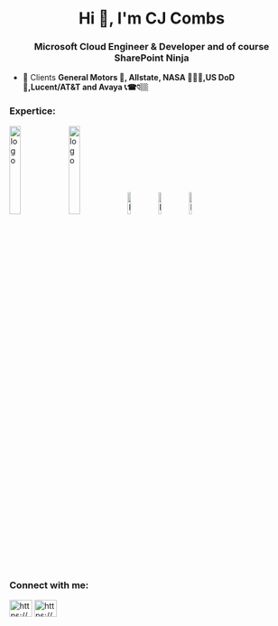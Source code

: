 <h1 align="center">Hi 👋, I'm CJ Combs</h1>
<h3 align="center">Microsoft Cloud Engineer & Developer and of course SharePoint Ninja</h3>

- 💼 Clients **General Motors 🚗, Allstate, NASA 👩🏻‍🚀,US DoD 🚁,Lucent/AT&T and Avaya 📞☎👇🏼**

<h3 align="left">Expertice:</h3>
<img alt="logo" width="20%" height= "20%" src="https://i.ibb.co/WzXd027/1.png!">
<img alt="logo" width="20%" height= "20%" src="https://i.ibb.co/DCmNZtX/3.png!">
<img alt="logo" width="10%" height= "10%" src="https://i.ibb.co/cTQd3jY/4.png!">
<img alt="logo" width="10%" height= "10%" src="https://i.ibb.co/zxzC8dB/8.png!">
<img alt="logo" width="10%" height= "10%" src="https://i.ibb.co/k5rYM8N/7.png!">


<h3 align="left">Connect with me:</h3>
<p align="left">
<a href="https://linkedin.com/in/https://www.linkedin.com/in/cjcombs/" target="blank"><img align="center" src="https://raw.githubusercontent.com/rahuldkjain/github-profile-readme-generator/master/src/images/icons/Social/linked-in-alt.svg" alt="https://www.linkedin.com/in/cjcombs/" height="30" width="40" /></a>
<a href="https://www.youtube.com/c/https://www.youtube.com/@elevateyourskills" target="blank"><img align="center" src="https://raw.githubusercontent.com/rahuldkjain/github-profile-readme-generator/master/src/images/icons/Social/youtube.svg" alt="https://www.youtube.com/@elevateyourskills" height="30" width="40" /></a>
</p>
